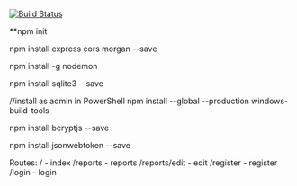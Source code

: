[![Build Status](https://app.travis-ci.com/Fridasaralinnea/jsramverk-backend.svg?branch=main)](https://app.travis-ci.com/Fridasaralinnea/jsramverk-backend)

**npm init

npm install express cors morgan --save

npm install -g nodemon

npm install sqlite3 --save

//install as admin in PowerShell
npm install --global --production windows-build-tools

npm install bcryptjs --save

npm install jsonwebtoken --save

Routes:
/ - index
/reports - reports
/reports/edit - edit
/register - register
/login - login
